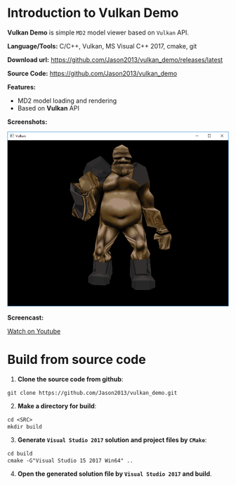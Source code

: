 # Introduction to Vulkan Demo

**Vulkan Demo** is simple `MD2` model viewer based on `Vulkan` API.

**Language/Tools:** C/C++, Vulkan, MS Visual C++ 2017, cmake, git

**Download url:** https://github.com/Jason2013/vulkan_demo/releases/latest

**Source Code:** https://github.com/Jason2013/vulkan_demo

**Features:**
+	MD2 model loading and rendering
+	Based on **Vulkan** API

**Screenshots:**

![Screen Shot 1](https://github.com/Jason2013/vulkan_demo/blob/master/docs/screenshot.png)

**Screencast:**

[Watch on Youtube](https://youtu.be/hbSMGDGro1c)

# Build from source code

1. **Clone the source code from github**:

```
git clone https://github.com/Jason2013/vulkan_demo.git
```

2. **Make a directory for build**: 

```
cd <SRC>
mkdir build
```

3. **Generate `Visual Studio 2017` solution and project files by `CMake`**:

```
cd build
cmake -G"Visual Studio 15 2017 Win64" ..
```

4. **Open the generated solution file by `Visual Studio 2017` and build**.
